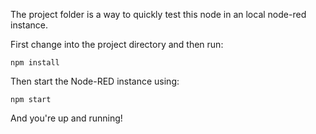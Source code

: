 The project folder is a way to quickly test this node in an local node-red
instance.

First change into the project directory and then run:

    npm install

Then start the Node-RED instance using:

    npm start

And you're up and running!
